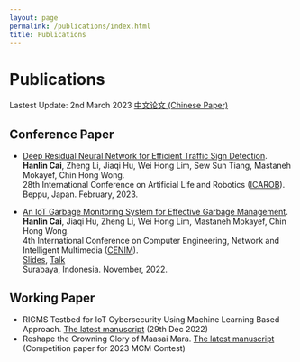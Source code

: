 ```yaml
---
layout: page
permalink: /publications/index.html
title: Publications
---
```


# Publications

Lastest Update: 2nd March 2023  [中文论文 (Chinese Paper)](https://caihanlin.com/publications-zh/)

## Conference Paper

- [Deep Residual Neural Network for Efficient Traffic Sign Detection](https://caihanlin.com/mypaper/202302ICAROB.pdf).<br>**Hanlin Cai**, Zheng Li, Jiaqi Hu, Wei Hong Lim, Sew Sun Tiang, Mastaneh Mokayef, Chin Hong Wong.<br>28th International Conference on Artificial Life and Robotics ([ICAROB](https://alife-robotics.org/)).<br>Beppu, Japan. February, 2023.

- [An IoT Garbage Monitoring System for Effective Garbage Management](https://caihanlin.com/mypaper/202208cenim.pdf).<br>**Hanlin Cai**, Jiaqi Hu, Zheng Li, Wei Hong Lim, Mastaneh Mokayef, Chin Hong Wong.<br>4th International Conference on Computer Engineering, Network and Intelligent Multimedia ([CENIM](http://cenim.its.ac.id/#pdfexpress)).<br>[Slides](https://caihanlin.com/mypaper/slides/2022-CENIM-Pre-v2.pdf), [Talk](https://youtu.be/-XIMa5-SaTk/) <br>Surabaya, Indonesia. November, 2022.

## Working Paper

- RIGMS Testbed for IoT Cybersecurity Using Machine Learning Based Approach. [The latest manuscript](https://caihanlin.com/mypaper/202210camb.pdf) (29th Dec 2022)
- Reshape the Crowning Glory of Maasai Mara. [The latest manuscript](https://caihanlin.com/mypaper/modeling/202302COMAP.pdf) (Competition paper for 2023 MCM Contest)
